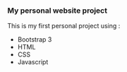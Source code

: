 ### My personal website project
This is my first personal project using :

- Bootstrap 3
- HTML
- CSS
- Javascript
